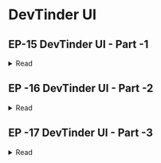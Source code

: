 # DevTinder UI

## EP-15 DevTinder UI - Part -1

<details>

<summary>Read</summary>

- Create a Vite + React application
- Remove uneccessary code and Create a Hello World app
- Install Tailwind CSS
- Install Daisy UI
- Add Navbar Component to APP.js

Link For Commit [ Feed /GET API Initialise - Link🔗](https://github.com/Praveen-BE/DevTinderUI/commit/59ef162) if you want Checkout😊

- Create a Navebar.jsx Seperate Component File
- Install react-router-dom
- Create BrowserRouter > Routes > Route >/ Body > Route Children
- Create an Outlet in Your Body Component
- Create a Footer

Link For Commit [ Feed /GET API Initialise - Link🔗](https://github.com/Praveen-BE/DevTinderUI/commit/e796653) if you want Checkout😊

</details>

## EP -16 DevTinder UI - Part -2

<details>
<summary>Read</summary>

- Build Login Form
- Install Axios
- CORS - Instll Core in Backend => add middleware with configuration orign : " ", Credentials : true
- In Front End - Whenever You're Making API Call Pase with { withCredentials : true }
- Install @reduxjs/toolkit and react-redux - see reduxtoolkit doc
- configurestore => Provider => createSlice => add reducers to store
- Add redux devtool in Chrome
- Login and see it your data is coming properly in the store
- NavBar should Update as soon as User logs in
- Refactor Our Code to add constants file + Create a Components folder

Link For Commit [ setup redux store - Link🔗](https://github.com/Praveen-BE/DevTinderUI/commit/8b1e673) if you want Checkout😊

</details>

## EP -17 DevTinder UI - Part -3

<details>

<summary>Read</summary>

- You Should not be access other routes without login
- If token is not present, redirect user to login page

Link For Commit [ Redirect to Login If not authenticate - Link🔗](https://github.com/Praveen-BE/DevTinderUI/commit/0bdbbf0) if you want Checkout😊

- Logout Feature

Link For Commit [ Build Logout - Link🔗](https://github.com/Praveen-BE/DevTinderUI/commit/142adeb) if you want Checkout😊

- Get the Feed Data and add that in the store
- Build the User Card on the Feed
- Gender Drop Down
- Text Area about

Link For Commit [ Edit profile and Feed Page Initialize - Link🔗](https://github.com/Praveen-BE/DevTinderUI/commit/796e584) if you want Checkout😊

- New Page See all My Connection

Link For Commit [ feat : Connection Page - Link🔗](https://github.com/Praveen-BE/DevTinderUI/commit/f071be1) if you want Checkout😊

- New Page - See all my Connection Request
- feature - Accept / Reject Connection Request

Link For Commit [ feat : Show Connection Request And Accept/Reject request - Link🔗](https://github.com/Praveen-BE/DevTinderUI/commit/4a74ced) if you want Checkout😊

- feed page send request to interested and ignore

Link For Commit [ feat : Feed Make api interested and ignored - Link🔗](https://github.com/Praveen-BE/DevTinderUI/commit/) if you want Checkout😊

</details>
